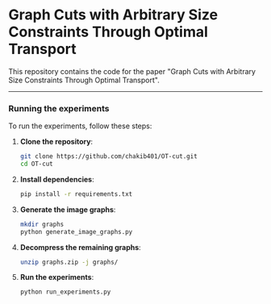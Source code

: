 # Graph Cuts with Arbitrary Size Constraints Through Optimal Transport

This repository contains the code for the paper "Graph Cuts with Arbitrary Size Constraints Through Optimal Transport".



---


### Running the experiments

To run the experiments, follow these steps:

1. **Clone the repository**:
   ```bash
   git clone https://github.com/chakib401/OT-cut.git
   cd OT-cut
   ```

2. **Install dependencies**:
   ```bash
   pip install -r requirements.txt
   ```
   
3. **Generate the image graphs**:
   ```bash
   mkdir graphs
   python generate_image_graphs.py
   ```

4. **Decompress the remaining graphs**:
    ```bash
    unzip graphs.zip -j graphs/
    ```

5. **Run the experiments**:
   ```bash
   python run_experiments.py
   ```


